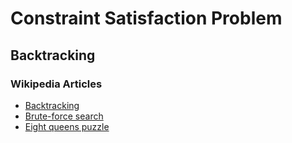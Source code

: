 # Constraint Satisfaction Problem

## Backtracking

### Wikipedia Articles

* [Backtracking](https://en.wikipedia.org/wiki/Backtracking)
* [Brute-force search](https://en.wikipedia.org/wiki/Brute-force_search)
* [Eight queens puzzle](https://en.wikipedia.org/wiki/Eight_queens_puzzle)
